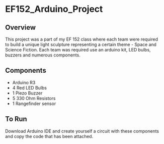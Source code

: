 # EF152_Arduino_Project

## Overview
This project was a part of my EF 152 class where each team were required to build a unique light sculpture representing a certain theme - Space and Science Fiction. Each team was required use an arduino kit, LED bulbs, buzzers and numerous components.

## Components
- Arduino R3
- 4 Red LED Bulbs
- 1 Piezo Buzzer
- 5 330 Ohm Resistors
- 1 Rangefinder sensor

## To Run
Download Arduino IDE and create yourself a circuit with these components and copy the code that has been attached.
